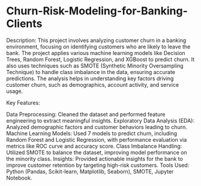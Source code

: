 # Churn-Risk-Modeling-for-Banking-Clients
Description: This project involves analyzing customer churn in a banking environment, focusing on identifying customers who are likely to leave the bank. The project applies various machine learning models like Decision Trees, Random Forest, Logistic Regression, and XGBoost to predict churn. It also uses techniques such as SMOTE (Synthetic Minority Oversampling Technique) to handle class imbalance in the data, ensuring accurate predictions. The analysis helps in understanding key factors driving customer churn, such as demographics, account activity, and service usage.

Key Features:

Data Preprocessing: Cleaned the dataset and performed feature engineering to extract meaningful insights.
Exploratory Data Analysis (EDA): Analyzed demographic factors and customer behaviors leading to churn.
Machine Learning Models: Used 7 models to predict churn, including Random Forest and Logistic Regression, with performance evaluation via metrics like ROC curve and accuracy score.
Class Imbalance Handling: Utilized SMOTE to balance the dataset, improving model performance on the minority class.
Insights: Provided actionable insights for the bank to improve customer retention by targeting high-risk customers.
Tools Used: Python (Pandas, Scikit-learn, Matplotlib, Seaborn), SMOTE, Jupyter Notebook.
